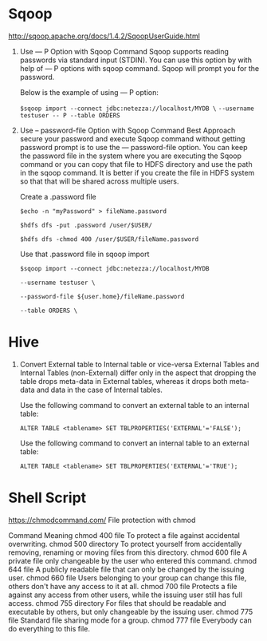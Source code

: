 # Sqoop
http://sqoop.apache.org/docs/1.4.2/SqoopUserGuide.html

1. Use — P Option with Sqoop Command
   Sqoop supports reading passwords via standard input (STDIN). You can use this option by with help of — P options with sqoop command. Sqoop will prompt you for the password.

   Below is the example of using — P option:

   ```$sqoop import --connect jdbc:netezza://localhost/MYDB \```
   ```--username testuser -- P --table ORDERS```

2. Use – password-file Option with Sqoop Command
   Best Approach secure your password and execute Sqoop command without getting password prompt is to use the — password-file option. You can keep the password file in the system where you are executing the Sqoop command or you can copy that file to HDFS directory and use the path in the sqoop command. It is better if you create the file in HDFS system so that that will be shared across multiple users.

   Create a .password file
   
   ```$echo -n "myPassword" > fileName.password```

   ```$hdfs dfs -put .password /user/$USER/```
   
   ```$hdfs dfs -chmod 400 /user/$USER/fileName.password```
   
   Use that .password file in sqoop import
   
   ```$sqoop import --connect jdbc:netezza://localhost/MYDB ```
   
   ```--username testuser \```
   
   ```--password-file ${user.home}/fileName.password```
   
   ```--table ORDERS \```

# Hive
1. Convert External table to Internal table or vice-versa
   External Tables and Internal Tables (non-External) differ only in the aspect that dropping the table drops meta-data in External          tables, whereas it drops both meta-data and data in the case of Internal tables.
   
   Use the following command to convert an external table to an internal table:

    ```ALTER TABLE <tablename> SET TBLPROPERTIES('EXTERNAL'='FALSE');```

   Use the following command to convert an internal table to an external table:

    ```ALTER TABLE <tablename> SET TBLPROPERTIES('EXTERNAL'='TRUE');```


# Shell Script

https://chmodcommand.com/
File protection with chmod

Command	Meaning
chmod 400 file	To protect a file against accidental overwriting.
chmod 500 directory	To protect yourself from accidentally removing, renaming or moving files from this directory.
chmod 600 file	A private file only changeable by the user who entered this command.
chmod 644 file	A publicly readable file that can only be changed by the issuing user.
chmod 660 file	Users belonging to your group can change this file, others don't have any access to it at all.
chmod 700 file	Protects a file against any access from other users, while the issuing user still has full access.
chmod 755 directory	For files that should be readable and executable by others, but only changeable by the issuing user.
chmod 775 file	Standard file sharing mode for a group.
chmod 777 file	Everybody can do everything to this file.
